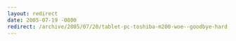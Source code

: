 ```yaml
---
layout: redirect
date: 2005-07-19 -0800
redirect: /archive/2005/07/20/tablet-pc-toshiba-m200-woe--goodbye-hard-drive.aspx/
---
```


